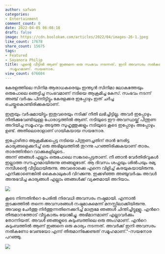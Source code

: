 ```yaml
---
author: safwan
categories:
- Entertainment
comment_count: 0
date: 2022-04-05 06:08:18
draft: false
image: https://cdn.boolokam.com/articles/2022/04/images-26-1.jpeg
like_count: 17678
share_count: 15675
tags:
- Featured
- Sayanora Philip
title: എൻ്റെ വീട്ടിൽ ആണ് ഇങ്ങനെ ഒരു സംഭവം നടന്നത്. ഇനി അവസരം നൽകണോ വേണ്ടയോ എന്ന് തീരുമാനിക്കേണ്ടത്
  സമൂഹമാണ്. സയനോര.
view_count: 676604
---
```


കേരളത്തിലെ സിനിമ ആരാധകരെയും ഇന്ത്യൻ സിനിമാ ലോകത്തേയും ഒരുപോലെ ഞെട്ടിച്ച സംഭവമാണ് നടിയെ ആക്രമിച്ച കേസ്. സംഭവം നടന്ന് അഞ്ച് വർഷം പിന്നിട്ടിട്ടും കേരളക്കര ഇപ്പോഴും ഇത് ചർച്ച ചെയ്തുകൊണ്ടിരിക്കുകയാണ്. 

ഇത്രയും വർഷമായിട്ടും ഇതുവരെയും നടിക്ക് നീതി ലഭിച്ചിട്ടില്ല. അവർ ഇപ്പോഴും നീതിക്കുവേണ്ടിയുള്ള പോരാട്ടത്തിൽ ആണ്. നടിയുടെ ഈ അവസ്ഥയ്ക്ക് പിന്തുണ അറിയിച്ച സമൂഹവും അടുത്ത സുഹൃത്തുക്കളും നടിയുടെ കൂടെ ഇപ്പോഴും അപ്പോഴും ഉണ്ട്. അതിലൊരാളാണ് ഗായികയായ സയനോര.

ഇപ്പോഴിതാ ആക്രമിക്കപ്പെട്ട നടിയെ പിന്തുണച്ചതിന് താൻ നേരിട്ട കാര്യങ്ങളെക്കുറിച്ച് ഒരു അഭിമുഖത്തിൽ തുറന്നു പറഞ്ഞിരിക്കുകയാണ് താരം.  
താരത്തിൻറെ വാക്കുകളിലൂടെ..  
അന്ന് ഞങ്ങൾ എല്ലാം ഒരുപോലെ സങ്കടപ്പെട്ടതാണ്. നീ ഞാൻ വേർതിരിവുകൾ ഇല്ലാത്ത സൗഹൃദമായിരുന്നു ഞങ്ങളുടേത്. ആ ദിവസം ശഫ്നയും ശിൽപയും രമ്യ നമ്പീശൻ്റെ വീട്ടിലായിരുന്നു. അവരൊക്കെ എന്നെ വിളിച്ച് കരയുകയായിരുന്നു. എനിക്കാണെങ്കിൽ കൈകാലുകൾ വിറക്കുന്നു. ഇക്കഴിഞ്ഞ അഞ്ചുവർഷം അവൾ അനുഭവിച്ച കാര്യങ്ങൾ എല്ലാം ഞങ്ങൾക്ക് വ്യക്തമായി അറിയാം.

![](https://cdn.boolokam.com/articles/2022/04/images-26-1.jpeg)

കൂടെ നിന്നതിൻറെ പേരിൽ നിരവധി അവസരം നഷ്ടമായി. എന്നാൽ തുടക്കത്തിൽ തന്നെ അവസരങ്ങൾ നഷ്ടമാകുമെന്ന് മനസ്സിലാക്കിയിരുന്നു. അവളെ ചേർത്തു നിർത്തുന്നതിനെക്കുറിച്ച് മാത്രമേ ഞങ്ങൾ ചിന്തിച്ചിട്ടുള്ളൂ. എൻറെ തീരുമാനത്തോട് വീട്ടുകാരും യോജിച്ചു. അഭിമാനമാണ് എല്ലാവർക്കും തോന്നിയത്. അവൾ ഞങ്ങളുടെ കുടുംബത്തിലെ ഒരു അംഗമാണ്. എൻറെ കുടുംബത്തിൽ ആണ് ഇങ്ങനെ ഒരു കാര്യം നടന്നത്. അവർക്ക് ഇനി അവസരം നൽകണോ വേണ്ടയോ എന്ന് തീരുമാനിക്കേണ്ടത് സമൂഹമാണ്."-സയനോര പറഞ്ഞു.

![](https://cdn.boolokam.com/articles/2022/04/images-28-1.jpeg)